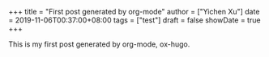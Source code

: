 +++
title = "First post generated by org-mode"
author = ["Yichen Xu"]
date = 2019-11-06T00:37:00+08:00
tags = ["test"]
draft = false
showDate = true
+++

This is my first post generated by org-mode, ox-hugo.
